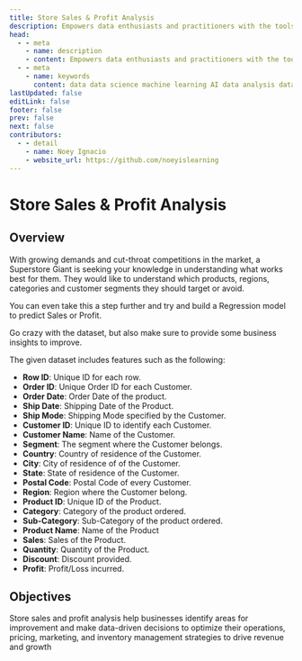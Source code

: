 ```yaml
---
title: Store Sales & Profit Analysis
description: Empowers data enthusiasts and practitioners with the tools and knowledge to unlock the potential of data.
head:
  - - meta
    - name: description
    - content: Empowers data enthusiasts and practitioners with the tools and knowledge to unlock the potential of data.
  - - meta
    - name: keywords
      content: data data science machine learning AI data analysis data-driven data enthusiasts data practitioners
lastUpdated: false
editLink: false
footer: false
prev: false
next: false
contributors:
  - - detail
    - name: Noey Ignacio
    - website_url: https://github.com/noeyislearning
---
```


# Store Sales & Profit Analysis

<DownloadBadge githubURL=""></DownloadBadge>

## Overview

With growing demands and cut-throat competitions in the market, a Superstore Giant is seeking your knowledge in understanding what works best for them. They would like to understand which products, regions, categories and customer segments they should target or avoid.

You can even take this a step further and try and build a Regression model to predict Sales or Profit.

Go crazy with the dataset, but also make sure to provide some business insights to improve.

The given dataset includes features such as the following:

- **Row ID**: Unique ID for each row.
- **Order ID**: Unique Order ID for each Customer.
- **Order Date**: Order Date of the product.
- **Ship Date**: Shipping Date of the Product.
- **Ship Mode**: Shipping Mode specified by the Customer.
- **Customer ID**: Unique ID to identify each Customer.
- **Customer Name**: Name of the Customer.
- **Segment**: The segment where the Customer belongs.
- **Country**: Country of residence of the Customer.
- **City**: City of residence of of the Customer.
- **State**: State of residence of the Customer.
- **Postal Code**: Postal Code of every Customer.
- **Region**: Region where the Customer belong.
- **Product ID**: Unique ID of the Product.
- **Category**: Category of the product ordered.
- **Sub-Category**: Sub-Category of the product ordered.
- **Product Name**: Name of the Product
- **Sales**: Sales of the Product.
- **Quantity**: Quantity of the Product.
- **Discount**: Discount provided.
- **Profit**: Profit/Loss incurred.

## Objectives

Store sales and profit analysis help businesses identify areas for improvement and make data-driven decisions to optimize their operations, pricing, marketing, and inventory management strategies to drive revenue and growth
